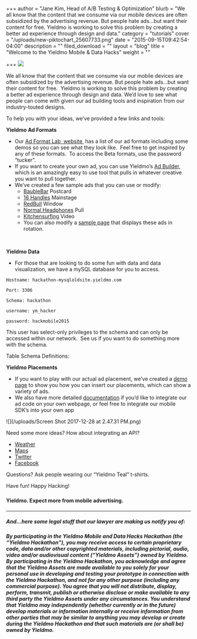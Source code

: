 +++
author = "Jane Kim, Head of A/B Testing & Optimization"
blurb = "We all know that the content that we consume via our mobile devices are often subsidized by the advertising revenue. But people hate ads…but want their content for free. Yieldmo is working to solve this problem by creating a better ad experience through design and data."
category = "tutorials"
cover = "/uploads/new-piktochart_25607733.png"
date = "2015-09-15T09:42:54-04:00"
description = ""
filed_download = ""
layout = "blog"
title = "Welcome to the Yieldmo Mobile & Data Hacks"
weight = ""

+++
![](/uploads/blogHeader-01.png)

We all know that the content that we consume via our mobile devices are often subsidized by the advertising revenue. But people hate ads…but want their content for free.  Yieldmo is working to solve this problem by creating a better ad experience through design and data. We’d love to see what people can come with given our ad building tools and inspiration from our industry-touted designs.

To help you with your ideas, we’ve provided a few links and tools:

**Yieldmo Ad Formats**

* Our [Ad Format Lab  website ](http://adformatlaboldsite.yieldmo.com/) has a list of our ad formats including some demos so you can see what they look like.  Feel free to get inspired by any of these formats.  To access the Beta formats, use the password “tucker”.
* If you want to create your own ad, you can use Yieldmo’s [Ad Builder](http://adbuilderoldsite.yieldmo.com/#/adbuilder), which is an amazingly easy to use tool that pulls in whatever creative you want to pull together.
* We’ve created a few sample ads that you can use or modify:
  * [BaubleBar](http://adbuilderoldsite.yieldmo.com/#/share/2b494a3c-78b6-4470-a0c0-821bc1ce7ff9) Postcard
  * [16 Handles](http://adbuilderoldsite.yieldmo.com/#/share/1a946da4-9599-4274-b517-bd16950de30b) Mainstage
  * [RedBull](http://adbuilderoldsite.yieldmo.com/#/share/93669502-fd96-4472-aac1-90a20777bb3e) Window
  * [Normal Headphones](http://adbuilderoldsite.yieldmo.com/#/share/8536de1a-9105-45f3-9e29-bbe42d75a9a8) Pull
  * [Kitchensurfing](http://adbuilderoldsite.yieldmo.com/#/share/a6e571e9-67a9-4e38-9646-4d6760d91a9a) Video
  * You can also modify a [sample page](http://adformatlaboldsite.yieldmo.com/mocks/hackathon_demo/) that displays these ads in rotation.

 

**Yieldmo Data**

* For those that are looking to do some fun with data and data visualization, we have a mySQL database for you to access.

`Hostname: hackathon-mysqloldsite.yieldmo.com`

`Port: 3306`

`Schema: hackathon`

`username: ym_hacker`

`password: hackmobile2015`

This user has select-only privileges to the schema and can only be accessed within our network.  See us if you want to do something more with the schema.

Table Schema Definitions:

**Yieldmo Placements**

* If you want to play with our actual ad placement, we’ve created a [demo page](http://adformatlaboldsite.yieldmo.com/mocks/hackathon_demo/) to show you how you can insert our placements, which can show a variety of ads.
* We also have more detailed [documentation](http://s3.amazonaws.com/staticoldsite.yieldmo.com/icons/beta/PublisherYieldmoIntegrationGuide-MobileWeb.pdf) if you’d like to integrate our ad code on your own webpage, or feel free to integrate our mobile SDK’s into your own app

![](/uploads/Screen Shot 2017-12-28 at 2.47.31 PM.png)

Need some more ideas? How about integrating an API?

* [Weather](http://openweathermap.org/api)
* [Maps](http://developers.google.com/maps/?hl=en)
* [Twitter](http://dev.twitter.com/rest/public)
* [Facebook](http://developers.facebook.com/docs/graph-api/common-scenarios)

Questions? Ask people wearing our “Yieldmo Teal” t-shirts.

Have fun! Happy Hacking!

### 

#### Yieldmo. Expect more from mobile advertising.

#### 

#### 

---

##### And…here some legal stuff that our lawyer are making us notify you of:

##### By participating in the Yieldmo Mobile and Data Hacks Hackathon (the “Yieldmo Hackathon”), you may receive access to certain proprietary code, data and/or other copyrighted materials, including pictorial, audio, video and/or audiovisual content (“Yieldmo Assets”) owned by Yieldmo. By participating in the Yieldmo Hackathon, you acknowledge and agree that the Yieldmo Assets are made available to you solely for your personal use in developing and testing your prototype in connection with the Yieldmo Hackathon, and not for any other purpose (including any commercial purpose). You agree that you will not distribute, display, perform, transmit, publish or otherwise disclose or make available to any third party the Yieldmo Assets under any circumstances. You understand that Yieldmo may independently (whether currently or in the future) develop materials or information internally or receive information from other parties that may be similar to anything you may develop or create during the Yieldmo Hackathon and that such materials are (or shall be) owned by Yieldmo.